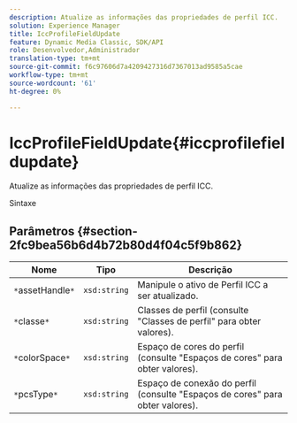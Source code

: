 ```yaml
---
description: Atualize as informações das propriedades de perfil ICC.
solution: Experience Manager
title: IccProfileFieldUpdate
feature: Dynamic Media Classic, SDK/API
role: Desenvolvedor,Administrador
translation-type: tm+mt
source-git-commit: f6c97606d7a4209427316d7367013ad9585a5cae
workflow-type: tm+mt
source-wordcount: '61'
ht-degree: 0%

---
```



# IccProfileFieldUpdate{#iccprofilefieldupdate}

Atualize as informações das propriedades de perfil ICC.

Sintaxe

## Parâmetros {#section-2fc9bea56b6d4b72b80d4f04c5f9b862}

| Nome | Tipo | Descrição |
|---|---|---|
| `*`assetHandle`*` | `xsd:string` | Manipule o ativo de Perfil ICC a ser atualizado. |
| `*`classe`*` | `xsd:string` | Classes de perfil (consulte &quot;Classes de perfil&quot; para obter valores). |
| `*`colorSpace`*` | `xsd:string` | Espaço de cores do perfil (consulte &quot;Espaços de cores&quot; para obter valores). |
| `*`pcsType`*` | `xsd:string` | Espaço de conexão do perfil (consulte &quot;Espaços de cores&quot; para obter valores). |

